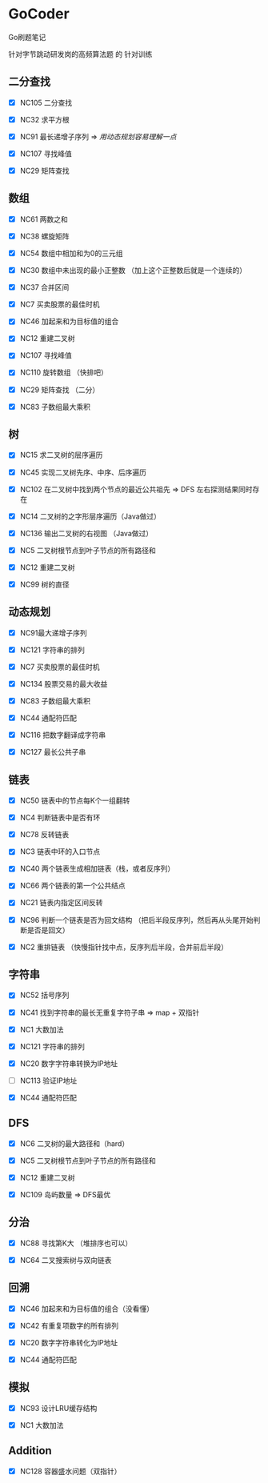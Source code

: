 # GoCoder
Go刷题笔记

针对字节跳动研发岗的高频算法题 的 针对训练

## 二分查找
- [x] NC105 二分查找
- [x] NC32 求平方根
- [x] NC91 最长递增子序列 => *用动态规划容易理解一点*
- [x] NC107 寻找峰值
- [x] NC29 矩阵查找


## 数组
- [x] NC61 两数之和
- [x] NC38 螺旋矩阵
- [x] NC54 数组中相加和为0的三元组
- [x] NC30 数组中未出现的最小正整数 （加上这个正整数后就是一个连续的）
- [x] NC37 合并区间 
- [x] NC7 买卖股票的最佳时机
- [x] NC46 加起来和为目标值的组合
- [x] NC12 重建二叉树
- [x] NC107 寻找峰值
- [x] NC110 旋转数组 （快排吧）
- [x] NC29 矩阵查找 （二分）
- [x] NC83 子数组最大乘积


## 树
- [x] NC15 求二叉树的层序遍历
- [x] NC45 实现二叉树先序、中序、后序遍历
- [x] NC102 在二叉树中找到两个节点的最近公共祖先 => DFS 左右探测结果同时存在
- [x] NC14 二叉树的之字形层序遍历（Java做过）
- [x] NC136 输出二叉树的右视图 （Java做过）
- [x] NC5 二叉树根节点到叶子节点的所有路径和
- [x] NC12 重建二叉树
- [x] NC99 树的直径


## 动态规划
- [x] NC91最大递增子序列
- [x] NC121 字符串的排列
- [x] NC7 买卖股票的最佳时机
- [x] NC134 股票交易的最大收益
- [x] NC83 子数组最大乘积
- [x] NC44 通配符匹配
- [x] NC116 把数字翻译成字符串
- [x] NC127 最长公共子串


## 链表
- [x] NC50 链表中的节点每K个一组翻转
- [x] NC4 判断链表中是否有环
- [x] NC78 反转链表
- [x] NC3 链表中环的入口节点
- [x] NC40 两个链表生成相加链表（栈，或者反序列）
- [x] NC66 两个链表的第一个公共结点
- [x] NC21 链表内指定区间反转
- [x] NC96 判断一个链表是否为回文结构 （把后半段反序列，然后再从头尾开始判断是否是回文）
- [x] NC2 重排链表 （快慢指针找中点，反序列后半段，合并前后半段）


## 字符串
- [x] NC52 括号序列
- [x] NC41 找到字符串的最长无重复字符子串 => map + 双指针
- [x] NC1 大数加法
- [x] NC121 字符串的排列
- [x] NC20 数字字符串转换为IP地址
- [ ] NC113 验证IP地址
- [x] NC44 通配符匹配


## DFS
- [x] NC6 二叉树的最大路径和（hard）
- [x] NC5 二叉树根节点到叶子节点的所有路径和
- [x] NC12 重建二叉树
- [x] NC109 岛屿数量 => DFS最优


## 分治
- [x] NC88 寻找第K大 （堆排序也可以）
- [x] NC64 二叉搜索树与双向链表


## 回溯
- [x] NC46 加起来和为目标值的组合（没看懂）
- [x] NC42 有重复项数字的所有排列
- [x] NC20 数字字符串转化为IP地址
- [x] NC44 通配符匹配


## 模拟
- [x] NC93 设计LRU缓存结构
- [x] NC1 大数加法


## Addition
- [x] NC128 容器盛水问题（双指针）